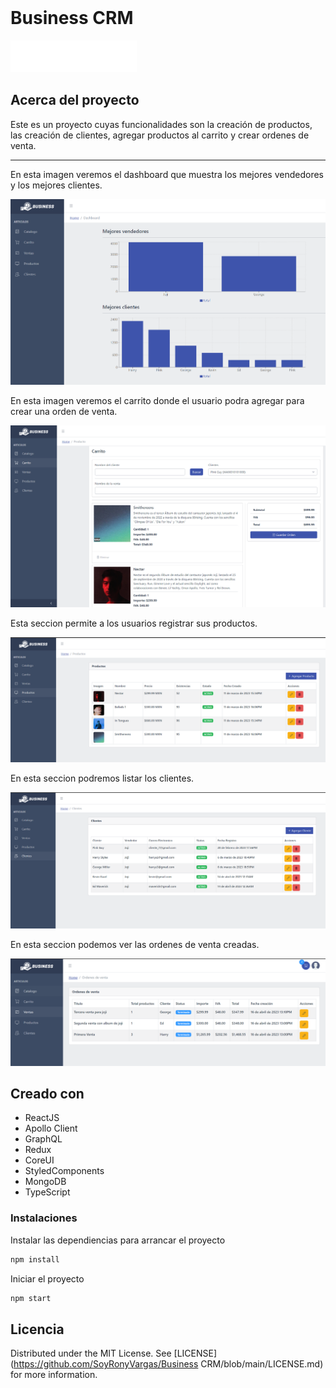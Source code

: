 <br/>
<h1 align="">Business CRM </h1>
<p align="">
  <a href="https://github.com/SoyRonyVargas/Business CRM">
    <img src="https://github.com/SoyRonyVargas/CRM-Business-ReactJS/blob/master/src/assets/images/logo-sidebar.png?raw=true" alt="Logo" width="40%">
  </a>

  

</p>

## Acerca del proyecto

Este es un proyecto cuyas funcionalidades son la creación de productos, las creación de clientes, agregar productos al carrito y crear ordenes de venta.

<hr/>

En esta imagen veremos el dashboard que muestra los mejores vendedores y los mejores clientes.

![Screen Shot](https://github.com/SoyRonyVargas/CRM-Business-ReactJS/blob/master/public/dashboard.png?raw=true)

En esta imagen veremos el carrito donde el usuario podra agregar para crear una orden de venta.

![Screen Shot](https://github.com/SoyRonyVargas/CRM-Business-ReactJS/blob/master/public/carrito.png?raw=true)

Esta seccion permite a los usuarios registrar sus productos.

![Screen Shot](https://github.com/SoyRonyVargas/CRM-Business-ReactJS/blob/master/public/productos_listado.png?raw=true)

En esta seccion podremos listar los clientes.

![Screen Shot](https://github.com/SoyRonyVargas/CRM-Business-ReactJS/blob/master/public/clientes_listado.png?raw=true)

En esta seccion podemos ver las ordenes de venta creadas.

![Screen Shot](https://github.com/SoyRonyVargas/CRM-Business-ReactJS/blob/master/public/listado_ventas.png?raw=true)

## Creado con

* ReactJS
* Apollo Client
* GraphQL
* Redux
* CoreUI
* StyledComponents
* MongoDB
* TypeScript

### Instalaciones

Instalar las dependiencias para arrancar el proyecto

```sh
npm install
```

Iniciar el proyecto
```sh
npm start
```

## Licencia

Distributed under the MIT License. See [LICENSE](https://github.com/SoyRonyVargas/Business CRM/blob/main/LICENSE.md) for more information.

